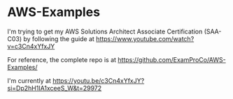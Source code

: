 # AWS-Examples

I'm trying to get my AWS Solutions Architect Associate Certification (SAA-C03) by following the guide at https://www.youtube.com/watch?v=c3Cn4xYfxJY

For reference, the complete repo is at https://github.com/ExamProCo/AWS-Examples/

I'm currently at https://youtu.be/c3Cn4xYfxJY?si=Dp2hH1IA1xceeS_W&t=29972
